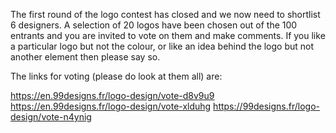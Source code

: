 <!--
.. title: Logo contest - results for shortlisting
.. slug: logo-contest-results-for-shortlisting
.. date: 2016-03-23 16:21:24
.. tags:
.. category:
.. link:
.. description:
.. type: text
-->

The first round of the logo contest has closed and we now need to shortlist 6
designers. A selection of 20 logos have been chosen out of the 100 entrants and
you are invited to vote on them and make comments. If you like a particular
logo but not the colour, or like an idea behind the logo but not another
element then please say so.

The links for voting (please do look at them all) are:

<https://en.99designs.fr/logo-design/vote-d8v9u9>
<https://en.99designs.fr/logo-design/vote-xlduhg>
<https://99designs.fr/logo-design/vote-n4ynig>

